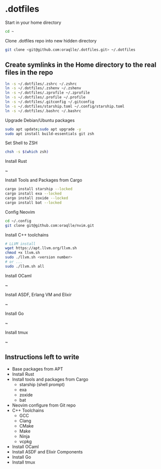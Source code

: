# .dotfiles

Start in your home directory

```zsh
cd ~
```

Clone .dotfiles repo into new hidden directory

```zsh
git clone <git@github.com:oraqlle/.dotfiles.git> ~/.dotfiles
```

## Create symlinks in the Home directory to the real files in the repo

```zsh
ln -s ~/.dotfiles/.zshrc ~/.zshrc
ln -s ~/.dotfiles/.zshenv ~/.zshenv
ln -s ~/.dotfiles/.zprofile ~/.zprofile
ln -s ~/.dotfiles/.profile ~/.profile
ln -s ~/.dotfiles/.gitconfig ~/.gitconfig
ln -s ~/.dotfiles/starship.toml ~/.config/starship.toml
ln -s ~/.dotfiles/.bashrc ~/.bashrc
```

Upgrade Debian/Ubuntu packages

```zsh
sudo apt update;sudo apt upgrade -y
sudo apt install build-essentials git zsh 
```

Set Shell to ZSH

```bash
chsh -s $(which zsh)
```

Install Rust

~

Install Tools and Packages from Cargo

```zsh
cargo install starship --locked
cargo install exa --locked
cargo install zoxide --locked
cargo install bat --locked
```

Config Neovim

```zsh
cd ~/.config
git clone git@github.com:oraqlle/nvim.git
```

Install C++ toolchains

```zsh
# LLVM install
wget https://apt.llvm.org/llvm.sh
chmod +x llvm.sh
sudo ./llvm.sh <version number>
# or ...
sudo ./llvm.sh all
```

Install OCaml

~

Install ASDF, Erlang VM and Elixir

~

Install Go

~

Install tmux

~

## Instructions left to write

- Base packages from APT
- Install Rust
- Install tools and packages from Cargo
  - starship (shell prompt)
  - exa
  - zoxide
  - bat
- Neovim configure from Git repo
- C++ Toolchains
  - GCC
  - Clang
  - CMake
  - Make
  - Ninja
  - vcpkg
- Install OCaml
- Install ASDF and Elixir Components
- Install Go
- Install tmux
